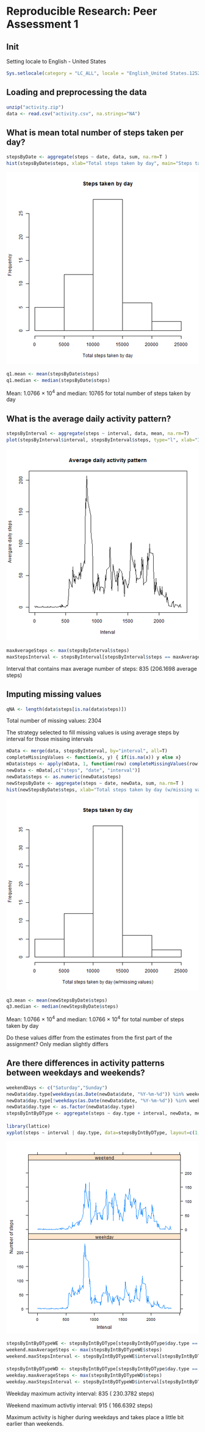 # Reproducible Research: Peer Assessment 1

## Init
Setting locale to English - United States

```r
Sys.setlocale(category = "LC_ALL", locale = "English_United States.1252")
```
## Loading and preprocessing the data

```r
unzip("activity.zip")
data <- read.csv("activity.csv", na.strings="NA")
```


## What is mean total number of steps taken per day?

```r
stepsByDate <- aggregate(steps ~ date, data, sum, na.rm=T )
hist(stepsByDate$steps, xlab="Total steps taken by day", main="Steps taken by day")
```

![plot of chunk question1](figure/question1.png) 

```r
q1.mean <- mean(stepsByDate$steps)
q1.median <- median(stepsByDate$steps)
```

Mean: 1.0766 &times; 10<sup>4</sup>  and median: 10765 for total number of steps taken by day

## What is the average daily activity pattern?

```r
stepsByInterval <- aggregate(steps ~ interval, data, mean, na.rm=T)
plot(stepsByInterval$interval, stepsByInterval$steps, type="l", xlab="Interval", ylab="Avergare daily steps", main="Average daily activity pattern")
```

![plot of chunk question2](figure/question2.png) 

```r
maxAverageSteps <- max(stepsByInterval$steps)
maxStepsInterval <- stepsByInterval[stepsByInterval$steps == maxAverageSteps,]$interval
```
Interval that contains max average number of steps: 835 (206.1698 average steps)

## Imputing missing values

```r
qNA <- length(data$steps[is.na(data$steps)])
```
Total number of missing values: 2304

The strategy selected to fill missing values is using average steps by interval for those missing intervals

```r
mData <- merge(data, stepsByInterval, by="interval", all=T)
completeMissingValues <- function(x, y) { if(is.na(x)) y else x}
mData$steps <- apply(mData, 1, function(row) completeMissingValues(row["steps.x"], row["steps.y"]))
newData <- mData[,c("steps", "date", "interval")]
newData$steps <- as.numeric(newData$steps)
newStepsByDate <- aggregate(steps ~ date, newData, sum, na.rm=T )
hist(newStepsByDate$steps, xlab="Total steps taken by day (w/missing values)", main="Steps taken by day")
```

![plot of chunk missingValuesStrategy](figure/missingValuesStrategy.png) 

```r
q3.mean <- mean(newStepsByDate$steps)
q3.median <- median(newStepsByDate$steps)
```
Mean: 1.0766 &times; 10<sup>4</sup>  and median: 1.0766 &times; 10<sup>4</sup> for total number of steps taken by day

Do these values differ from the estimates from the first part of the assignment?
Only median slightly differs

## Are there differences in activity patterns between weekdays and weekends?

```r
weekendDays <- c("Saturday","Sunday")
newData$day.type[weekdays(as.Date(newData$date, "%Y-%m-%d")) %in% weekendDays] <- "weekend"
newData$day.type[!weekdays(as.Date(newData$date, "%Y-%m-%d")) %in% weekendDays] <- "weekday"
newData$day.type <- as.factor(newData$day.type)
stepsByIntByDType <- aggregate(steps ~ day.type + interval, newData, mean, na.rm=T)

library(lattice)
xyplot(steps ~ interval | day.type, data=stepsByIntByDType, layout=c(1,2), type="l", ylab="Number of steps", xlab="Interval")
```

![plot of chunk weekends](figure/weekends.png) 

```r
stepsByIntByDTypeWE <- stepsByIntByDType[stepsByIntByDType$day.type == "weekend",]
weekend.maxAverageSteps <- max(stepsByIntByDTypeWE$steps)
weekend.maxStepsInterval <- stepsByIntByDTypeWE$interval[stepsByIntByDTypeWE$steps == weekend.maxAverageSteps ]

stepsByIntByDTypeWD <- stepsByIntByDType[stepsByIntByDType$day.type == "weekday",]
weekday.maxAverageSteps <- max(stepsByIntByDTypeWD$steps)
weekday.maxStepsInterval <- stepsByIntByDTypeWD$interval[stepsByIntByDTypeWD$steps == weekday.maxAverageSteps ]
```

Weekday maximum activity interval: 835 ( 230.3782 steps)

Weekend maximum activtiy interval: 915 ( 166.6392 steps)

Maximum activity is higher during weekdays and takes place a little bit earlier than weekends.



